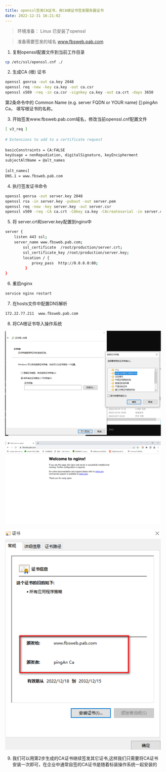 ```yaml
---
title: openssl签发CA证书，用CA根证书签发服务器证书
date: 2022-12-31 16:21:02
---
```

> 环境准备：
Linux 已安装了openssl 

> 准备需要签发的域名 www.fbsweb.pab.com



1. 复制openssl配置文件到当前工作目录

``` bash
cp /etc/ssl/openssl.cnf ./
```



2. 生成CA (根) 证书

``` bash
openssl genrsa -out ca.key 2048
openssl req -new -key ca.key -out ca.csr
openssl x509 -req -in ca.csr -signkey ca.key -out ca.crt -days 3650
```
第2条命令中的 Common Name (e.g. server FQDN or YOUR name) []:pingAn Ca， 填写根证书的名称。




3. 开始签发www.fbsweb.pab.com域名，修改当前openssl.cnf配置文件

``` bash
[ v3_req ]

# Extensions to add to a certificate request

basicConstraints = CA:FALSE
keyUsage = nonRepudiation, digitalSignature, keyEncipherment
subjectAltName = @alt_names

[alt_names]
DNS.1 = www.fbsweb.pab.com
```

4. 执行签发证书命令

``` bash
openssl genrsa -out server.key 2048
openssl rsa -in server.key -pubout -out server.pem
openssl req -new -key server.key -out server.csr
openssl x509 -req -CA ca.crt -CAkey ca.key -CAcreateserial -in server.csr -out server.crt -days 3650 -extensions v3_req -extfile openssl.cnf
```

5. 将 server.crt和server.key配置到nginx中

``` bash
server {
    listen 443 ssl;
    server_name www.fbsweb.pab.com;
        ssl_certificate  /root/production/server.crt;
        ssl_certificate_key /root/production/server.key;
        location / {
            proxy_pass  http://0.0.0.0:80;
         }
}
```

6. 重启nginx

``` bash
service nginx restart
```

7. 在hosts文件中配置DNS解析

``` bash
172.22.77.211  www.fbsweb.pab.com
```

8. 将CA根证书导入操作系统

![ca1]( img/https-certifcate-with-ca_001.png)

![ca1]( img/https-certifcate-with-ca_002.png)

![ca1]( img/https-certifcate-with-ca_003.png)

9. 我们可以用第2步生成的CA证书继续签发其它证书,这样我们只需要将CA证书安装一次即可，在企业中通常自签的CA证书是随着标装操作系统一起安装的